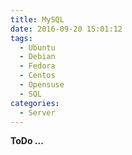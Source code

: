 ```yaml
---
title: MySQL
date: 2016-09-20 15:01:12
tags:
  - Ubuntu
  - Debian
  - Fedora
  - Centos
  - Opensuse
  - SQL
categories:
  - Server
---
```


**ToDo ...**
